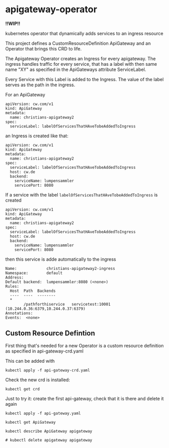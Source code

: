 # apigateway-operator

**!!WIP!!**

kubernetes operator that dynamically adds services to an ingress resource



This project defines a CustomResourceDefinition ApiGateway and an Operator that brings this CRD to life.

The Apigateway Operator creates an Ingress for every apigateway.
The ingress handles traffic for every service, that has a label with then same name "XY" as specified
in the ApiGateways attribute ServiceLabel.


Every Service with this Label is added to the Ingress. The value of the label serves as the path in the ingress.

For an ApiGateway
```
apiVersion: cw.com/v1
kind: ApiGateway
metadata:
  name: christians-apigateway2
spec:
  serviceLabel: labelOfServicesThatHAveTobeAddedToIngress
```

an Ingress is created like that:

```
apiVersion: cw.com/v1
kind: ApiGateway
metadata:
  name: christians-apigateway2
spec:
  serviceLabel: labelOfServicesThatHAveTobeAddedToIngress
  host: cw.de
  backend:
    serviceName: lumpensammler
    servicePort: 8080
```

If a service with the label ```labelOfServicesThatHAveTobeAddedToIngress``` is created
```
apiVersion: cw.com/v1
kind: ApiGateway
metadata:
  name: christians-apigateway2
spec:
  serviceLabel: labelOfServicesThatHAveTobeAddedToIngress
  host: cw.de
  backend:
    serviceName: lumpensammler
    servicePort: 8080
```


then this service is adde automatically to the ingress

```
Name:             christians-apigateway2-ingress
Namespace:        default
Address:
Default backend:  lumpensammler:8080 (<none>)
Rules:
  Host  Path  Backends
  ----  ----  --------
  *
        /pathforthiservice   servicetest:10001 (10.244.0.36:6379,10.244.0.37:6379)
Annotations:
Events:  <none>
```



## Custom Resource Defintion
First thing that's needed for a new Operator is a custom resource definition as specified in api-gateway-crd.yaml

This can be added with
```
kubectl apply -f api-gateway-crd.yaml
```

Check the new  crd is installed:
```
kubectl get crd
```

Just to try it: create the first api-gateway, check that it is there and delete it again
```
kubectl apply -f api-gateway.yaml

kubectl get ApiGateway

kubectl describe ApiGateway apigateway

# kubectl delete apigateway apigateway
```

